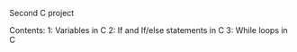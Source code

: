 Second C project

Contents:
1: Variables in C
2: If and If/else statements in C
3: While loops in C
